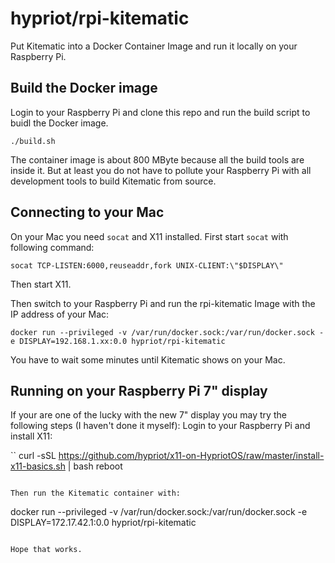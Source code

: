 # hypriot/rpi-kitematic

Put Kitematic into a Docker Container Image and run it locally on your Raspberry Pi.

## Build the Docker image

Login to your Raspberry Pi and clone this repo and run the build script to buidl the Docker image.

```
./build.sh
```

The container image is about 800 MByte because all the build tools are inside it. But at least you do not have to pollute your Raspberry Pi with all development tools to build Kitematic from source.

## Connecting to your Mac

On your Mac you need `socat` and X11 installed.
First start `socat` with following command:

```
socat TCP-LISTEN:6000,reuseaddr,fork UNIX-CLIENT:\"$DISPLAY\"
```

Then start X11.

Then switch to your Raspberry Pi and run the rpi-kitematic Image with the IP address of your Mac:

```
docker run --privileged -v /var/run/docker.sock:/var/run/docker.sock -e DISPLAY=192.168.1.xx:0.0 hypriot/rpi-kitematic
```

You have to wait some minutes until Kitematic shows on your Mac.

## Running on your Raspberry Pi 7" display

If your are one of the lucky with the new 7" display you may try the following steps (I haven't done it myself):
Login to your Raspberry Pi and install X11:

``
curl -sSL https://github.com/hypriot/x11-on-HypriotOS/raw/master/install-x11-basics.sh | bash
reboot
```

Then run the Kitematic container with:

```
docker run --privileged -v /var/run/docker.sock:/var/run/docker.sock -e DISPLAY=172.17.42.1:0.0 hypriot/rpi-kitematic
```

Hope that works.

